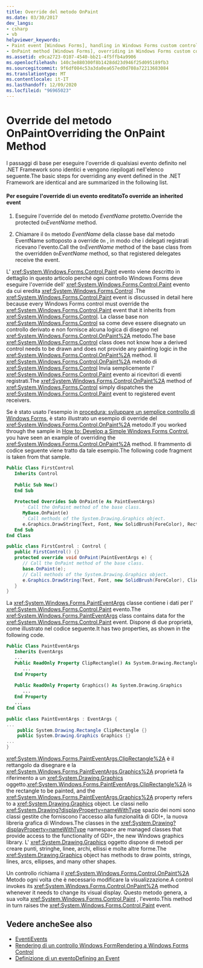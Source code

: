 ```yaml
---
title: Override del metodo OnPaint
ms.date: 03/30/2017
dev_langs:
- csharp
- vb
helpviewer_keywords:
- Paint event [Windows Forms], handling in Windows Forms custom control
- OnPaint method [Windows Forms], overriding in Windows Forms custom controls
ms.assetid: e9ca2723-0107-4540-bb21-4f5ffb4a9906
ms.openlocfilehash: 140c3e880300f8b1428dd23d946f25d095189fb3
ms.sourcegitcommit: 9f6df084c53a3da0ea657ed0d708a72213683084
ms.translationtype: MT
ms.contentlocale: it-IT
ms.lasthandoff: 12/09/2020
ms.locfileid: "96965023"
---
```

# <a name="overriding-the-onpaint-method"></a><span data-ttu-id="ad044-102">Override del metodo OnPaint</span><span class="sxs-lookup"><span data-stu-id="ad044-102">Overriding the OnPaint Method</span></span>

<span data-ttu-id="ad044-103">I passaggi di base per eseguire l'override di qualsiasi evento definito nel .NET Framework sono identici e vengono riepilogati nell'elenco seguente.</span><span class="sxs-lookup"><span data-stu-id="ad044-103">The basic steps for overriding any event defined in the .NET Framework are identical and are summarized in the following list.</span></span>  
  
#### <a name="to-override-an-inherited-event"></a><span data-ttu-id="ad044-104">Per eseguire l'override di un evento ereditato</span><span class="sxs-lookup"><span data-stu-id="ad044-104">To override an inherited event</span></span>  
  
1. <span data-ttu-id="ad044-105">Eseguire l'override del `On` metodo *EventName* protetto.</span><span class="sxs-lookup"><span data-stu-id="ad044-105">Override the protected `On`*EventName* method.</span></span>  
  
2. <span data-ttu-id="ad044-106">Chiamare il `On` metodo *EventName* della classe base dal metodo EventName sottoposto a override `On`  , in modo che i delegati registrati ricevano l'evento.</span><span class="sxs-lookup"><span data-stu-id="ad044-106">Call the `On`*EventName* method of the base class from the overridden `On`*EventName* method, so that registered delegates receive the event.</span></span>  
  
 <span data-ttu-id="ad044-107">L' <xref:System.Windows.Forms.Control.Paint> evento viene descritto in dettaglio in questo articolo perché ogni controllo Windows Forms deve eseguire l'override dell' <xref:System.Windows.Forms.Control.Paint> evento da cui eredita <xref:System.Windows.Forms.Control> .</span><span class="sxs-lookup"><span data-stu-id="ad044-107">The <xref:System.Windows.Forms.Control.Paint> event is discussed in detail here because every Windows Forms control must override the <xref:System.Windows.Forms.Control.Paint> event that it inherits from <xref:System.Windows.Forms.Control>.</span></span> <span data-ttu-id="ad044-108">La classe base non <xref:System.Windows.Forms.Control> sa come deve essere disegnato un controllo derivato e non fornisce alcuna logica di disegno nel <xref:System.Windows.Forms.Control.OnPaint%2A> metodo.</span><span class="sxs-lookup"><span data-stu-id="ad044-108">The base <xref:System.Windows.Forms.Control> class does not know how a derived control needs to be drawn and does not provide any painting logic in the <xref:System.Windows.Forms.Control.OnPaint%2A> method.</span></span> <span data-ttu-id="ad044-109">Il <xref:System.Windows.Forms.Control.OnPaint%2A> metodo di <xref:System.Windows.Forms.Control> Invia semplicemente l' <xref:System.Windows.Forms.Control.Paint> evento ai ricevitori di eventi registrati.</span><span class="sxs-lookup"><span data-stu-id="ad044-109">The <xref:System.Windows.Forms.Control.OnPaint%2A> method of <xref:System.Windows.Forms.Control> simply dispatches the <xref:System.Windows.Forms.Control.Paint> event to registered event receivers.</span></span>  
  
 <span data-ttu-id="ad044-110">Se è stato usato l'esempio in [procedura: sviluppare un semplice controllo di Windows Forms](how-to-develop-a-simple-windows-forms-control.md), è stato illustrato un esempio di override del <xref:System.Windows.Forms.Control.OnPaint%2A> metodo.</span><span class="sxs-lookup"><span data-stu-id="ad044-110">If you worked through the sample in [How to: Develop a Simple Windows Forms Control](how-to-develop-a-simple-windows-forms-control.md), you have seen an example of overriding the <xref:System.Windows.Forms.Control.OnPaint%2A> method.</span></span> <span data-ttu-id="ad044-111">Il frammento di codice seguente viene tratto da tale esempio.</span><span class="sxs-lookup"><span data-stu-id="ad044-111">The following code fragment is taken from that sample.</span></span>  
  
```vb  
Public Class FirstControl  
   Inherits Control  
  
   Public Sub New()  
   End Sub  
  
   Protected Overrides Sub OnPaint(e As PaintEventArgs)  
      ' Call the OnPaint method of the base class.  
      MyBase.OnPaint(e)  
      ' Call methods of the System.Drawing.Graphics object.  
      e.Graphics.DrawString(Text, Font, New SolidBrush(ForeColor), RectangleF.op_Implicit(ClientRectangle))  
   End Sub  
End Class
```  
  
```csharp  
public class FirstControl : Control {  
   public FirstControl() {}  
   protected override void OnPaint(PaintEventArgs e) {  
      // Call the OnPaint method of the base class.  
      base.OnPaint(e);  
      // Call methods of the System.Drawing.Graphics object.  
      e.Graphics.DrawString(Text, Font, new SolidBrush(ForeColor), ClientRectangle);  
   }
}
```  
  
 <span data-ttu-id="ad044-112">La <xref:System.Windows.Forms.PaintEventArgs> classe contiene i dati per l' <xref:System.Windows.Forms.Control.Paint> evento.</span><span class="sxs-lookup"><span data-stu-id="ad044-112">The <xref:System.Windows.Forms.PaintEventArgs> class contains data for the <xref:System.Windows.Forms.Control.Paint> event.</span></span> <span data-ttu-id="ad044-113">Dispone di due proprietà, come illustrato nel codice seguente.</span><span class="sxs-lookup"><span data-stu-id="ad044-113">It has two properties, as shown in the following code.</span></span>  
  
```vb  
Public Class PaintEventArgs  
   Inherits EventArgs  
   ...  
   Public ReadOnly Property ClipRectangle() As System.Drawing.Rectangle  
      ...  
   End Property  
  
   Public ReadOnly Property Graphics() As System.Drawing.Graphics  
      ...  
   End Property
   ...  
End Class  
```  
  
```csharp  
public class PaintEventArgs : EventArgs {  
...  
    public System.Drawing.Rectangle ClipRectangle {}  
    public System.Drawing.Graphics Graphics {}  
...  
}  
```  
  
 <span data-ttu-id="ad044-114"><xref:System.Windows.Forms.PaintEventArgs.ClipRectangle%2A> è il rettangolo da disegnare e la <xref:System.Windows.Forms.PaintEventArgs.Graphics%2A> proprietà fa riferimento a un <xref:System.Drawing.Graphics> oggetto.</span><span class="sxs-lookup"><span data-stu-id="ad044-114"><xref:System.Windows.Forms.PaintEventArgs.ClipRectangle%2A> is the rectangle to be painted, and the <xref:System.Windows.Forms.PaintEventArgs.Graphics%2A> property refers to a <xref:System.Drawing.Graphics> object.</span></span> <span data-ttu-id="ad044-115">Le classi nello <xref:System.Drawing?displayProperty=nameWithType> spazio dei nomi sono classi gestite che forniscono l'accesso alla funzionalità di GDI+, la nuova libreria grafica di Windows.</span><span class="sxs-lookup"><span data-stu-id="ad044-115">The classes in the <xref:System.Drawing?displayProperty=nameWithType> namespace are managed classes that provide access to the functionality of GDI+, the new Windows graphics library.</span></span> <span data-ttu-id="ad044-116">L' <xref:System.Drawing.Graphics> oggetto dispone di metodi per creare punti, stringhe, linee, archi, ellissi e molte altre forme.</span><span class="sxs-lookup"><span data-stu-id="ad044-116">The <xref:System.Drawing.Graphics> object has methods to draw points, strings, lines, arcs, ellipses, and many other shapes.</span></span>  
  
 <span data-ttu-id="ad044-117">Un controllo richiama il <xref:System.Windows.Forms.Control.OnPaint%2A> Metodo ogni volta che è necessario modificare la visualizzazione.</span><span class="sxs-lookup"><span data-stu-id="ad044-117">A control invokes its <xref:System.Windows.Forms.Control.OnPaint%2A> method whenever it needs to change its visual display.</span></span> <span data-ttu-id="ad044-118">Questo metodo genera, a sua volta <xref:System.Windows.Forms.Control.Paint> , l'evento.</span><span class="sxs-lookup"><span data-stu-id="ad044-118">This method in turn raises the <xref:System.Windows.Forms.Control.Paint> event.</span></span>  
  
## <a name="see-also"></a><span data-ttu-id="ad044-119">Vedere anche</span><span class="sxs-lookup"><span data-stu-id="ad044-119">See also</span></span>

- [<span data-ttu-id="ad044-120">Eventi</span><span class="sxs-lookup"><span data-stu-id="ad044-120">Events</span></span>](/dotnet/standard/events/index)
- [<span data-ttu-id="ad044-121">Rendering di un controllo Windows Form</span><span class="sxs-lookup"><span data-stu-id="ad044-121">Rendering a Windows Forms Control</span></span>](rendering-a-windows-forms-control.md)
- [<span data-ttu-id="ad044-122">Definizione di un evento</span><span class="sxs-lookup"><span data-stu-id="ad044-122">Defining an Event</span></span>](defining-an-event-in-windows-forms-controls.md)
